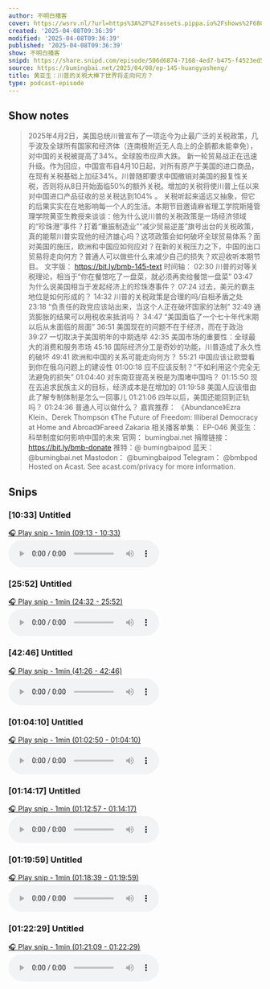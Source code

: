 ```yaml
---
author: 不明白播客
cover: https://wsrv.nl/?url=https%3A%2F%2Fassets.pippa.io%2Fshows%2F68004395b4ef799a7a410371%2F1744847912919-059153eb-5461-4fc6-8cfc-2559f892ae8f.jpeg&w=200&h=200
created: '2025-04-08T09:36:39'
modified: '2025-04-08T09:36:39'
published: '2025-04-08T09:36:39'
show: 不明白播客
snipd: https://share.snipd.com/episode/506d6874-7168-4ed7-b475-f4523ed56b83
source: https://bumingbai.net/2025/04/08/ep-145-huangyasheng/
title: 黄亚生：川普的关税大棒下世界将走向何方？
type: podcast-episode
---
```



## Show notes
> 2025年4月2日，美国总统川普宣布了一项迄今为止最广泛的关税政策，几乎波及全球所有国家和经济体（连南极附近无人岛上的企鹅都未能幸免），对中国的关税被提高了34%。全球股市应声大跌。
> 新一轮贸易战正在迅速升级。作为回应，中国宣布自4月10日起，对所有原产于美国的进口商品，在现有关税基础上加征34%。川普随即要求中国撤销对美国的报复性关税，否则将从8日开始面临50%的额外关税。增加的关税将使川普上任以来对中国进口产品征收的总关税达到104% 。
> 关税听起来遥远又抽象，但它的后果实实在在地影响每一个人的生活。本期节目邀请麻省理工学院斯隆管理学院黄亚生教授来谈谈：他为什么说川普的关税政策是一场经济领域的“珍珠港”事件？打着“重振制造业”“减少贸易逆差”旗号出台的关税政策，真的能帮川普实现他的经济雄心吗？这项政策会如何破坏全球贸易体系？面对美国的施压，欧洲和中国应如何应对？在新的关税压力之下，中国的出口贸易将走向何方？普通人可以做些什么来减少自己的损失？欢迎收听本期节目。  文字版： https://bit.ly/bmb-145-text    时间轴：   02:30 川普的对等关税理论，相当于“你在餐馆吃了一盘菜，就必须再卖给餐馆一盘菜” 03:47 为什么说美国相当于发起经济上的珍珠港事件？ 07:24 过去，美元的霸主地位是如何形成的？ 14:32 川普的关税政策是合理的吗/自相矛盾之处 23:18 “负责任的政党应该站出来，当这个人正在破坏国家的法制” 32:49 通货膨胀的结果可以用税收来抵消吗？ 34:47 “美国面临了一个七十年代末期以后从未面临的局面” 36:51 美国现在的问题不在于经济，而在于政治 39:27 一切取决于美国明年的中期选举 42:35 美国市场的重要性：全球最大的消费和服务市场 45:16 国际经济分工是奇妙的功能，川普造成了永久性的破坏 49:41 欧洲和中国的关系可能走向何方？ 55:21 中国应该让欧盟看到你在俄乌问题上的建设性 01:00:18 应不应该反制？“不如利用这个完全无法避免的损失” 01:04:40 对东南亚提高关税是为围堵中国吗？ 01:15:50 现在去追求民族主义的目标，经济成本是在增加的 01:19:58 美国人应该借由此了解专制体制是怎么一回事儿 01:21:06 四年以后，美国还能回到正轨吗？ 01:24:36 普通人可以做什么？  嘉宾推荐： 《Abundance》Ezra Klein、Derek Thompson 《The Future of Freedom: Illiberal Democracy at Home and Abroad》Fareed Zakaria
> 相关播客单集：  EP-046 黄亚生：科举制度如何影响中国的未来 
> 官网： bumingbai.net  捐赠链接： https://bit.ly/bmb-donate  推特：@ bumingbaipod  蓝天： @bumingbai.net  Mastodon： @bumingbaipod  Telegram： @bmbpod 
> Hosted on Acast. See  acast.com/privacy  for more information.

## Snips
### [10:33] Untitled
[🎧 Play snip - 1min️ (09:13 - 10:33)](https://share.snipd.com/snip/42635b38-c7b5-44fe-b251-eab2de5fc22f)
<audio controls> <source src="https://sphinx.acast.com/p/open/s/68004395b4ef799a7a410371/e/Buzzsprout-16934867/media.mp3#t=09:13,10:33"> </audio>
### [25:52] Untitled
[🎧 Play snip - 1min️ (24:32 - 25:52)](https://share.snipd.com/snip/6cb920ce-4ff8-4512-92da-832ef4439d35)
<audio controls> <source src="https://sphinx.acast.com/p/open/s/68004395b4ef799a7a410371/e/Buzzsprout-16934867/media.mp3#t=24:32,25:52"> </audio>
### [42:46] Untitled
[🎧 Play snip - 1min️ (41:26 - 42:46)](https://share.snipd.com/snip/f328c0f8-a32a-4c32-8936-b7dc76d288ca)
<audio controls> <source src="https://sphinx.acast.com/p/open/s/68004395b4ef799a7a410371/e/Buzzsprout-16934867/media.mp3#t=41:26,42:46"> </audio>
### [01:04:10] Untitled
[🎧 Play snip - 1min️ (01:02:50 - 01:04:10)](https://share.snipd.com/snip/8d0ee933-3613-49d2-9c5a-2e49f7f64cb0)
<audio controls> <source src="https://sphinx.acast.com/p/open/s/68004395b4ef799a7a410371/e/Buzzsprout-16934867/media.mp3#t=01:02:50,01:04:10"> </audio>
### [01:14:17] Untitled
[🎧 Play snip - 1min️ (01:12:57 - 01:14:17)](https://share.snipd.com/snip/05bb03b0-a119-48ee-84be-231e36caac2f)
<audio controls> <source src="https://sphinx.acast.com/p/open/s/68004395b4ef799a7a410371/e/Buzzsprout-16934867/media.mp3#t=01:12:57,01:14:17"> </audio>
### [01:19:59] Untitled
[🎧 Play snip - 1min️ (01:18:39 - 01:19:59)](https://share.snipd.com/snip/0bbbac11-5819-408c-801b-1b76cee6e859)
<audio controls> <source src="https://sphinx.acast.com/p/open/s/68004395b4ef799a7a410371/e/Buzzsprout-16934867/media.mp3#t=01:18:39,01:19:59"> </audio>
### [01:22:29] Untitled
[🎧 Play snip - 1min️ (01:21:09 - 01:22:29)](https://share.snipd.com/snip/e374d6d7-6469-40e2-bd57-bb5f860daff0)
<audio controls> <source src="https://sphinx.acast.com/p/open/s/68004395b4ef799a7a410371/e/Buzzsprout-16934867/media.mp3#t=01:21:09,01:22:29"> </audio>
